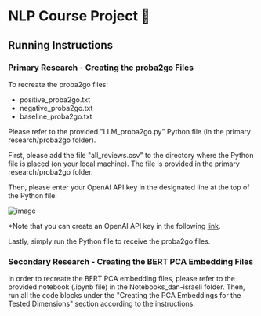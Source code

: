 # NLP Course Project 📝

## Running Instructions

### Primary Research - Creating the proba2go Files 
To recreate the proba2go files:

- positive_proba2go.txt
- negative_proba2go.txt
- baseline_proba2go.txt
  
Please refer to the provided "LLM_proba2go.py" Python file (in the primary research/proba2go folder).

First, please add the file "all_reviews.csv" to the directory where the Python file is placed (on your local machine).
The file is provided in the primary research/proba2go folder.

Then, please enter your OpenAI API key in the designated line at the top of the Python file:

![image](https://github.com/dan-israeli/NLP-Course-Project/assets/127883151/e278b9c1-0c73-4186-89c4-c5169b632fd4)

*Note that you can create an OpenAI API key in the following [link](https://openai.com/blog/openai-api).

Lastly, simply run the Python file to receive the proba2go files.

### Secondary Research - Creating the BERT PCA Embedding Files
In order to recreate the BERT PCA embedding files, please refer to the provided notebook (.ipynb file) in the Notebooks_dan-israeli folder.
Then, run all the code blocks under the "Creating the PCA Embeddings for the Tested Dimensions" section according to the instructions.
